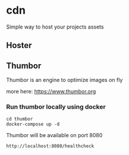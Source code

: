 # cdn

Simple way to host your projects assets 

## Hoster

## Thumbor

Thumbor is an engine to optimize images on fly

more here: https://www.thumbor.org

### Run thumbor locally using docker

```
cd thumbor
docker-compose up -d
```

Thumbor will be available on port 8080

```
http://localhost:8080/healthcheck
```